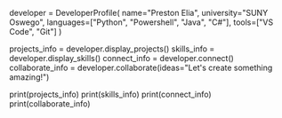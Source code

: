 developer = DeveloperProfile(
    name="Preston Elia",
    university="SUNY Oswego",
    languages=["Python", "Powershell", "Java", "C#"],
    tools=["VS Code", "Git"]
)

projects_info = developer.display_projects()
skills_info = developer.display_skills()
connect_info = developer.connect()
collaborate_info = developer.collaborate(ideas="Let's create something amazing!")

print(projects_info)
print(skills_info)
print(connect_info)
print(collaborate_info)
